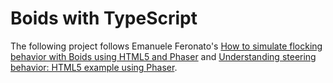 # Boids with TypeScript

The following project follows Emanuele Feronato's [How to simulate flocking behavior with Boids using HTML5 and Phaser][1] and [Understanding steering behavior: HTML5 example using Phaser][2].

[1]: http://www.emanueleferonato.com/2016/01/12/how-to-simulate-flocking-behavior-with-boids-using-html5-and-phaser/
[2]: http://www.emanueleferonato.com/2016/02/01/understanding-steering-behavior-html5-example-using-phaser/